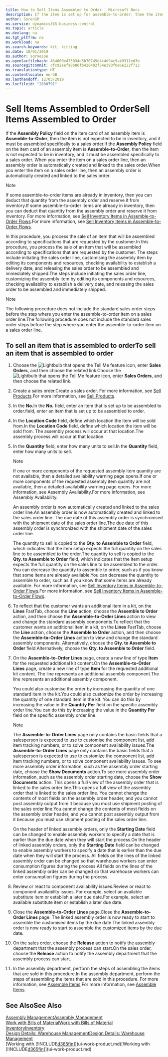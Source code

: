 ```yaml
---
title: How to Sell Items Assembled to Order | Microsoft Docs
description: If the item is set up for assemble-to-order, then the item is not expected to be in inventory, and it must be assembled specifically to a sales order. When you enter the item on a sales order line, then an assembly order is automatically created and linked to the sales order.
author: SorenGP
ms.service: dynamics365-business-central
ms.topic: article
ms.devlang: na
ms.tgt_pltfrm: na
ms.workload: na
ms.search.keywords: kit, kitting
ms.date: 10/01/2019
ms.author: sgroespe
ms.openlocfilehash: 464600e473034d5b70745d4c4d94c9a49311ed3b
ms.sourcegitcommit: cfc92eefa8b06fb426482f54e393f0e6e222f712
ms.translationtype: HT
ms.contentlocale: en-GB
ms.lasthandoff: 12/03/2019
ms.locfileid: "2880791"
---
```

# <a name="sell-items-assembled-to-order"></a><span data-ttu-id="f9c46-104">Sell Items Assembled to Order</span><span class="sxs-lookup"><span data-stu-id="f9c46-104">Sell Items Assembled to Order</span></span>
<span data-ttu-id="f9c46-105">If the **Assembly Policy** field on the item card of an assembly item is **Assemble-to-Order**, then the item is not expected to be in inventory, and it must be assembled specifically to a sales order.</span><span class="sxs-lookup"><span data-stu-id="f9c46-105">If the **Assembly Policy** field on the item card of an assembly item is **Assemble-to-Order**, then the item is not expected to be in inventory, and it must be assembled specifically to a sales order.</span></span> <span data-ttu-id="f9c46-106">When you enter the item on a sales order line, then an assembly order is automatically created and linked to the sales order.</span><span class="sxs-lookup"><span data-stu-id="f9c46-106">When you enter the item on a sales order line, then an assembly order is automatically created and linked to the sales order.</span></span>  

> [!NOTE]  
>  <span data-ttu-id="f9c46-107">If some assemble-to-order items are already in inventory, then you can deduct that quantity from the assembly order and reserve it from inventory.</span><span class="sxs-lookup"><span data-stu-id="f9c46-107">If some assemble-to-order items are already in inventory, then you can deduct that quantity from the assembly order and reserve it from inventory.</span></span> <span data-ttu-id="f9c46-108">For more information, see [Sell Inventory Items in Assemble-to-Order Flows](assembly-how-to-sell-assemble-to-order-items-and-inventory-items-together.md).</span><span class="sxs-lookup"><span data-stu-id="f9c46-108">For more information, see [Sell Inventory Items in Assemble-to-Order Flows](assembly-how-to-sell-assemble-to-order-items-and-inventory-items-together.md).</span></span>  

<span data-ttu-id="f9c46-109">In this procedure, you process the sale of an item that will be assembled according to specifications that are requested by the customer.</span><span class="sxs-lookup"><span data-stu-id="f9c46-109">In this procedure, you process the sale of an item that will be assembled according to specifications that are requested by the customer.</span></span> <span data-ttu-id="f9c46-110">The steps include initiating the sales order line, customising the assembly item by editing its components and resources, checking availability to establish a delivery date, and releasing the sales order to be assembled and immediately shipped.</span><span class="sxs-lookup"><span data-stu-id="f9c46-110">The steps include initiating the sales order line, customizing the assembly item by editing its components and resources, checking availability to establish a delivery date, and releasing the sales order to be assembled and immediately shipped.</span></span>  

> [!NOTE]  
>  <span data-ttu-id="f9c46-111">The following procedure does not include the standard sales order steps before the step where you enter the assemble-to-order item on a sales order line.</span><span class="sxs-lookup"><span data-stu-id="f9c46-111">The following procedure does not include the standard sales order steps before the step where you enter the assemble-to-order item on a sales order line.</span></span>  

## <a name="to-sell-an-item-that-is-assembled-to-order"></a><span data-ttu-id="f9c46-112">To sell an item that is assembled to order</span><span class="sxs-lookup"><span data-stu-id="f9c46-112">To sell an item that is assembled to order</span></span>  
1.  <span data-ttu-id="f9c46-113">Choose the ![Lightbulb that opens the Tell Me feature](media/ui-search/search_small.png "Tell me what you want to do") icon, enter **Sales Orders**, and then choose the related link.</span><span class="sxs-lookup"><span data-stu-id="f9c46-113">Choose the ![Lightbulb that opens the Tell Me feature](media/ui-search/search_small.png "Tell me what you want to do") icon, enter **Sales Orders**, and then choose the related link.</span></span>  
2.  <span data-ttu-id="f9c46-114">Create a sales order.</span><span class="sxs-lookup"><span data-stu-id="f9c46-114">Create a sales order.</span></span> <span data-ttu-id="f9c46-115">For more information, see [Sell Products](sales-how-sell-products.md).</span><span class="sxs-lookup"><span data-stu-id="f9c46-115">For more information, see [Sell Products](sales-how-sell-products.md).</span></span>  
3.  <span data-ttu-id="f9c46-116">In the **No.**</span><span class="sxs-lookup"><span data-stu-id="f9c46-116">In the **No.**</span></span> <span data-ttu-id="f9c46-117">field, enter an item that is set up to be assembled to order.</span><span class="sxs-lookup"><span data-stu-id="f9c46-117">field, enter an item that is set up to be assembled to order.</span></span>  
4.  <span data-ttu-id="f9c46-118">In the **Location Code** field, define which location the item will be sold from.</span><span class="sxs-lookup"><span data-stu-id="f9c46-118">In the **Location Code** field, define which location the item will be sold from.</span></span> <span data-ttu-id="f9c46-119">The assembly process will occur at that location.</span><span class="sxs-lookup"><span data-stu-id="f9c46-119">The assembly process will occur at that location.</span></span>  
5.  <span data-ttu-id="f9c46-120">In the **Quantity** field, enter how many units to sell.</span><span class="sxs-lookup"><span data-stu-id="f9c46-120">In the **Quantity** field, enter how many units to sell.</span></span>  

    > [!NOTE]  
    >  <span data-ttu-id="f9c46-121">If one or more components of the requested assembly item quantity are not available, then a detailed availability warning page opens.</span><span class="sxs-lookup"><span data-stu-id="f9c46-121">If one or more components of the requested assembly item quantity are not available, then a detailed availability warning page opens.</span></span> <span data-ttu-id="f9c46-122">For more information, see Assembly Availability.</span><span class="sxs-lookup"><span data-stu-id="f9c46-122">For more information, see Assembly Availability.</span></span>  

    <span data-ttu-id="f9c46-123">An assembly order is now automatically created and linked to the sales order line.</span><span class="sxs-lookup"><span data-stu-id="f9c46-123">An assembly order is now automatically created and linked to the sales order line.</span></span> <span data-ttu-id="f9c46-124">The due date of this assembly order is synchronised with the shipment date of the sales order line.</span><span class="sxs-lookup"><span data-stu-id="f9c46-124">The due date of this assembly order is synchronized with the shipment date of the sales order line.</span></span>  

    <span data-ttu-id="f9c46-125">The quantity to sell is copied to the **Qty. to Assemble to Order** field, which indicates that the item setup expects the full quantity on the sales line to be assembled to the order.</span><span class="sxs-lookup"><span data-stu-id="f9c46-125">The quantity to sell is copied to the **Qty. to Assemble to Order** field, which indicates that the item setup expects the full quantity on the sales line to be assembled to the order.</span></span> <span data-ttu-id="f9c46-126">You can decrease the quantity to assemble to order, such as if you know that some items are already available.</span><span class="sxs-lookup"><span data-stu-id="f9c46-126">You can decrease the quantity to assemble to order, such as if you know that some items are already available.</span></span> <span data-ttu-id="f9c46-127">For more information, see [Sell Inventory Items in Assemble-to-Order Flows](assembly-how-to-sell-inventory-items-in-assemble-to-order-flows.md).</span><span class="sxs-lookup"><span data-stu-id="f9c46-127">For more information, see [Sell Inventory Items in Assemble-to-Order Flows](assembly-how-to-sell-inventory-items-in-assemble-to-order-flows.md).</span></span>  

6.  <span data-ttu-id="f9c46-128">To reflect that the customer wants an additional item in a kit, on the **Lines** FastTab, choose the **Line** action, choose the **Assemble to Order** action, and then choose the **Assemble-to-Order Lines** action to view and change the standard assembly components.</span><span class="sxs-lookup"><span data-stu-id="f9c46-128">To reflect that the customer wants an additional item in a kit, on the **Lines** FastTab, choose the **Line** action, choose the **Assemble to Order** action, and then choose the **Assemble-to-Order Lines** action to view and change the standard assembly components.</span></span> <span data-ttu-id="f9c46-129">Alternatively, choose the **Qty. to Assemble to Order** field.</span><span class="sxs-lookup"><span data-stu-id="f9c46-129">Alternatively, choose the **Qty. to Assemble to Order** field.</span></span>  
7.  <span data-ttu-id="f9c46-130">On the **Assemble-to-Order Lines** page, create a new line of type **Item** for the requested additional kit content.</span><span class="sxs-lookup"><span data-stu-id="f9c46-130">On the **Assemble-to-Order Lines** page, create a new line of type **Item** for the requested additional kit content.</span></span> <span data-ttu-id="f9c46-131">The line represents an additional assembly component.</span><span class="sxs-lookup"><span data-stu-id="f9c46-131">The line represents an additional assembly component.</span></span>  

    <span data-ttu-id="f9c46-132">You could also customise the order by increasing the quantity of one standard item in the kit.</span><span class="sxs-lookup"><span data-stu-id="f9c46-132">You could also customize the order by increasing the quantity of one standard item in the kit.</span></span> <span data-ttu-id="f9c46-133">You can do this by increasing the value in the **Quantity Per** field on the specific assembly order line.</span><span class="sxs-lookup"><span data-stu-id="f9c46-133">You can do this by increasing the value in the **Quantity Per** field on the specific assembly order line.</span></span>  

    > [!NOTE]  
    >  <span data-ttu-id="f9c46-134">The **Assemble-to-Order Lines** page only contains the basic fields that a salesperson is expected to use to customise the component list, add item tracking numbers, or to solve component availability issues.</span><span class="sxs-lookup"><span data-stu-id="f9c46-134">The **Assemble-to-Order Lines** page only contains the basic fields that a salesperson is expected to use to customize the component list, add item tracking numbers, or to solve component availability issues.</span></span> <span data-ttu-id="f9c46-135">To see more assembly order information, such as the assembly order starting date, choose the **Show Documents** action.</span><span class="sxs-lookup"><span data-stu-id="f9c46-135">To see more assembly order information, such as the assembly order starting date, choose the **Show Documents** action.</span></span> <span data-ttu-id="f9c46-136">This opens a full view of the assembly order that is linked to the sales order line.</span><span class="sxs-lookup"><span data-stu-id="f9c46-136">This opens a full view of the assembly order that is linked to the sales order line.</span></span> <span data-ttu-id="f9c46-137">You cannot change the contents of most fields on the assembly order header, and you cannot post assembly output from it because you must use shipment posting of the sales order line.</span><span class="sxs-lookup"><span data-stu-id="f9c46-137">You cannot change the contents of most fields on the assembly order header, and you cannot post assembly output from it because you must use shipment posting of the sales order line.</span></span>  
    >   
    >  <span data-ttu-id="f9c46-138">On the header of linked assembly orders, only the **Starting Date** field can be changed to enable assembly workers to specify a date that is earlier than the due date when they will start the process.</span><span class="sxs-lookup"><span data-stu-id="f9c46-138">On the header of linked assembly orders, only the **Starting Date** field can be changed to enable assembly workers to specify a date that is earlier than the due date when they will start the process.</span></span> <span data-ttu-id="f9c46-139">All fields on the lines of the linked assembly order can be changed so that warehouse workers can enter consumption figures during the process.</span><span class="sxs-lookup"><span data-stu-id="f9c46-139">All fields on the lines of the linked assembly order can be changed so that warehouse workers can enter consumption figures during the process.</span></span>  

8.  <span data-ttu-id="f9c46-140">Review or react to component availability issues.</span><span class="sxs-lookup"><span data-stu-id="f9c46-140">Review or react to component availability issues.</span></span> <span data-ttu-id="f9c46-141">For example, select an available substitute item or establish a later due date.</span><span class="sxs-lookup"><span data-stu-id="f9c46-141">For example, select an available substitute item or establish a later due date.</span></span>  
9. <span data-ttu-id="f9c46-142">Close the **Assemble-to-Order Lines** page.</span><span class="sxs-lookup"><span data-stu-id="f9c46-142">Close the **Assemble-to-Order Lines** page.</span></span> <span data-ttu-id="f9c46-143">The linked assembly order is now ready to start to assemble the customised items by the due date.</span><span class="sxs-lookup"><span data-stu-id="f9c46-143">The linked assembly order is now ready to start to assemble the customized items by the due date.</span></span>  
10. <span data-ttu-id="f9c46-144">On the sales order, choose the **Release** action to notify the assembly department that the assembly process can start.</span><span class="sxs-lookup"><span data-stu-id="f9c46-144">On the sales order, choose the **Release** action to notify the assembly department that the assembly process can start.</span></span>  
11. <span data-ttu-id="f9c46-145">In the assembly department, perform the steps of assembling the items that are sold in this procedure.</span><span class="sxs-lookup"><span data-stu-id="f9c46-145">In the assembly department, perform the steps of assembling the items that are sold in this procedure.</span></span> <span data-ttu-id="f9c46-146">For more information, see [Assemble Items](assembly-how-to-assemble-items.md).</span><span class="sxs-lookup"><span data-stu-id="f9c46-146">For more information, see [Assemble Items](assembly-how-to-assemble-items.md).</span></span>  

## <a name="see-also"></a><span data-ttu-id="f9c46-147">See Also</span><span class="sxs-lookup"><span data-stu-id="f9c46-147">See Also</span></span>  
[<span data-ttu-id="f9c46-148">Assembly Management</span><span class="sxs-lookup"><span data-stu-id="f9c46-148">Assembly Management</span></span>](assembly-assemble-items.md)  
[<span data-ttu-id="f9c46-149">Work with Bills of Material</span><span class="sxs-lookup"><span data-stu-id="f9c46-149">Work with Bills of Material</span></span>](inventory-how-work-BOMs.md)  
[<span data-ttu-id="f9c46-150">Inventory</span><span class="sxs-lookup"><span data-stu-id="f9c46-150">Inventory</span></span>](inventory-manage-inventory.md)  
[<span data-ttu-id="f9c46-151">Design Details: Warehouse Management</span><span class="sxs-lookup"><span data-stu-id="f9c46-151">Design Details: Warehouse Management</span></span>](design-details-warehouse-management.md)  
<span data-ttu-id="f9c46-152">[Working with [!INCLUDE[d365fin](includes/d365fin_md.md)]](ui-work-product.md)</span><span class="sxs-lookup"><span data-stu-id="f9c46-152">[Working with [!INCLUDE[d365fin](includes/d365fin_md.md)]](ui-work-product.md)</span></span>
